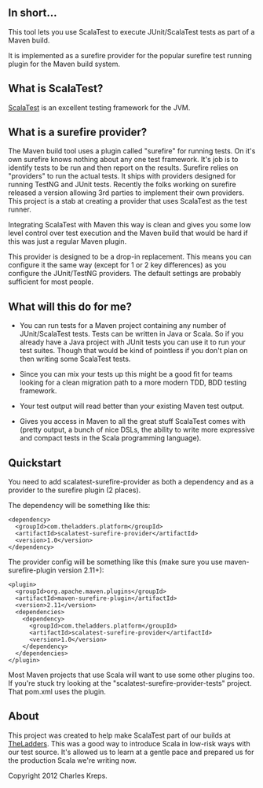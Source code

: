 ## In short...
This tool lets you use ScalaTest to execute JUnit/ScalaTest tests as part of a Maven build.

It is implemented as a surefire provider for the popular surefire test running plugin for the Maven build system.

## What is ScalaTest?
[ScalaTest](http://http://www.scalatest.org/) is an excellent testing framework for the JVM.

## What is a surefire provider?
The Maven build tool uses a plugin called "surefire" for running tests.  On it's own surefire knows nothing about
any one test framework.  It's job is to identify tests to be run and then report on the results.  Surefire relies
on "providers" to run the actual tests.  It ships with providers designed for running TestNG and JUnit tests.  Recently
the folks working on surefire released a version allowing 3rd parties to implement their own providers.  This project is
a stab at creating a provider that uses ScalaTest as the test runner.

Integrating ScalaTest with Maven this way is clean and gives you some low level control over test
execution and the Maven build that would be hard if this was just a regular Maven plugin.

This provider is designed to be a drop-in replacement.  This means you can configure it the same way
(except for 1 or 2 key differences) as you configure the JUnit/TestNG providers.  The default settings
are probably sufficient for most people.

## What will this do for me?

- You can run tests for a Maven project containing any number of JUnit/ScalaTest tests.  Tests can be written
  in Java or Scala.  So if you already have a Java project with JUnit tests you can use it to run your test suites.  Though
  that would be kind of pointless if you don't plan on then writing some ScalaTest tests.

- Since you can mix your tests up this might be a good fit for teams looking for a clean migration path to a more modern TDD, BDD
  testing framework.

- Your test output will read better than your existing Maven test output.

- Gives you access in Maven to all the great stuff ScalaTest comes with (pretty output, a bunch of nice DSLs, the ability to write
  more expressive and compact tests in the Scala programming language).

## Quickstart
You need to add scalatest-surefire-provider as both a dependency and as a provider to the surefire plugin (2 places).

The dependency will be something like this:

    <dependency>
      <groupId>com.theladders.platform</groupId>
      <artifactId>scalatest-surefire-provider</artifactId>
      <version>1.0</version>
    </dependency>

The provider config will be something like this (make sure you use maven-surefire-plugin version 2.11+):

    <plugin>
      <groupId>org.apache.maven.plugins</groupId>
      <artifactId>maven-surefire-plugin</artifactId>
      <version>2.11</version>
      <dependencies>
        <dependency>
          <groupId>com.theladders.platform</groupId>
          <artifactId>scalatest-surefire-provider</artifactId>
          <version>1.0</version>
        </dependency>
      </dependencies>
    </plugin>

Most Maven projects that use Scala will want to use some other plugins too. If you're stuck try
looking at the "scalatest-surefire-provider-tests" project.  That pom.xml uses the plugin.

## About
This project was created to help make ScalaTest part of our builds at [TheLadders](http://www.theladders.com).
This was a good way to introduce Scala in low-risk ways with our test source.
It's allowed us to learn at a gentle pace and prepared us for the production Scala we're writing now.

Copyright 2012 Charles Kreps.
